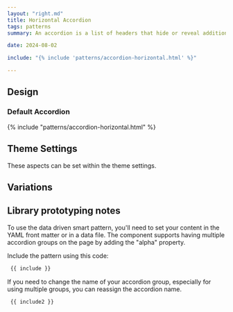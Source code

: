 ```yaml
---
layout: "right.md"
title: Horizontal Accordion
tags: patterns
summary: An accordion is a list of headers that hide or reveal additional content when selected.

date: 2024-08-02

include: "{% include 'patterns/accordion-horizontal.html' %}"

---
```


## Design
### Default Accordion

{% include "patterns/accordion-horizontal.html" %}


## Theme Settings
These aspects can be set within the theme settings.

## Variations


## Library prototyping notes
To use the data driven smart pattern, you'll need to set your content in the YAML front matter or in a data file. The component supports having multiple accordion groups on the page by adding the "alpha" property.


Include the pattern using this code:

``` markdown
 {{ include }}
```

If you need to change the name of your accordion group, especially for using multiple groups, you can reassign the accordion name.

``` markdown
 {{ include2 }}
```
